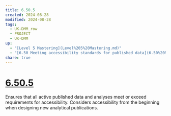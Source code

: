 ```yaml
---
title: 6.50.5
created: 2024-08-28
modified: 2024-08-28
tags:
  - UK-DMM_row
  - PROJECT
  - UK-DMM
up:
  - "[Level 5 Mastering](Level%205%20Mastering.md)"
  - "[6.50 Meeting accessibility standards for published data](6.50%20Meeting%20accessibility%20standards%20for%20published%20data.md)"
share: true
---
```

# [6.50.5](6.50.5.md)

Ensures that all active published data and analyses meet or exceed requirements for accessibility. Considers accessibility from the beginning when designing new analytical publications.
